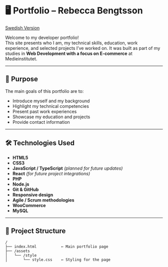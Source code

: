 # 🖥️ Portfolio – Rebecca Bengtsson

[Swedish Version](README.md)

Welcome to my developer portfolio!  
This site presents who I am, my technical skills, education, work experience, and selected projects I’ve worked on. It was built as part of my studies in **Web Development with a focus on E-commerce** at Medieinstitutet.

---

## 🚀 Purpose

The main goals of this portfolio are to:

- Introduce myself and my background
- Highlight my technical competencies
- Present past work experiences
- Showcase my education and projects
- Provide contact information

---

## 🛠️ Technologies Used

- **HTML5**
- **CSS3**
- **JavaScript / TypeScript** _(planned for future updates)_
- **React** _(for future project integrations)_
- **PHP**
- **Node.js**
- **Git & GitHub**
- **Responsive design**
- **Agile / Scrum methodologies**
- **WooCommerce**
- **MySQL**

---

## 📁 Project Structure

```plaintext
/
├── index.html           ← Main portfolio page
├── /assets
│   └── /style
│       └── style.css    ← Styling for the page

```
